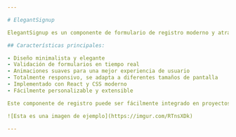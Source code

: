 ```yaml
---

# ElegantSignup

ElegantSignup es un componente de formulario de registro moderno y atractivo construido con React. Este proyecto demuestra la implementación de un formulario de registro de usuario con una interfaz de usuario limpia y responsiva.

## Características principales:

- Diseño minimalista y elegante
- Validación de formularios en tiempo real
- Animaciones suaves para una mejor experiencia de usuario
- Totalmente responsivo, se adapta a diferentes tamaños de pantalla
- Implementado con React y CSS moderno
- Fácilmente personalizable y extensible

Este componente de registro puede ser fácilmente integrado en proyectos web más grandes o utilizado como punto de partida para desarrollar formularios más complejos.

![Esta es una imagen de ejemplo](https://imgur.com/RTnsXDk)

---
```

